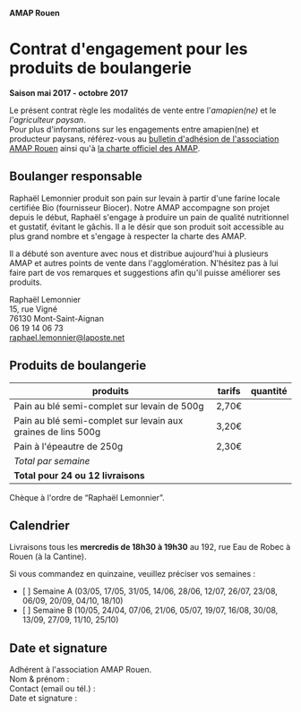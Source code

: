 **AMAP Rouen**

# Contrat d'engagement pour les produits de boulangerie
**Saison mai 2017 - octobre 2017**

Le présent contrat règle les modalités de vente entre l'*amapien(ne)* et le *l'agriculteur paysan*.  
Pour plus d'informations sur les engagements entre amapien(ne) et producteur paysans, référez-vous au [bulletin d'adhésion de l'association AMAP Rouen](bulletin-adhesion-amap-rouen) ainsi qu'à [la charte officiel des AMAP](http://miramap.org/IMG/pdf/charte_des_amap_mars_2014-2.pdf).

## Boulanger responsable
Raphaël Lemonnier produit son pain sur levain à partir d'une farine locale certifiée Bio (fournisseur Biocer). Notre AMAP accompagne son projet depuis le début, Raphaël s'engage à produire un pain de qualité nutritionnel et gustatif, évitant le gâchis. Il a le désir que son produit soit accessible au plus grand nombre et s'engage à respecter la charte des AMAP.  

Il a débuté son aventure avec nous et distribue aujourd'hui à plusieurs AMAP et autres points de vente dans l'agglomération. N'hésitez pas à lui faire part de vos remarques et suggestions afin qu'il puisse améliorer ses produits.

Raphaël Lemonnier  
15, rue Vigné  
76130 Mont-Saint-Aignan  
06 19 14 06 73  
raphael.lemonnier@laposte.net

## Produits de boulangerie

| produits                                                     | tarifs | quantité  | 
|--------------------------------------------------------------|--------|-----------|
| Pain au blé semi-complet sur levain de 500g                  | 2,70€  |           |
| Pain au blé semi-complet sur levain aux graines de lins 500g | 3,20€  |           |
| Pain à l'épeautre de 250g                                    | 2,30€  |           |
| *Total par semaine*                                          |        |           |
| **Total pour 24 ou 12 livraisons**                                 |        |           |

Chèque à l'ordre de “Raphaël Lemonnier”.

## Calendrier
Livraisons tous les **mercredis de 18h30 à 19h30** au 192, rue Eau de Robec à Rouen (à la Cantine).

Si vous commandez en quinzaine, veuillez préciser vos semaines :   

 - [ ] Semaine A (03/05, 17/05, 31/05, 14/06, 28/06, 12/07, 26/07, 23/08, 06/09, 20/09, 04/10, 18/10)
 - [ ] Semaine B  (10/05, 24/04, 07/06, 21/06, 05/07, 19/07, 16/08, 30/08, 13/09, 27/09, 11/10, 25/10)  

## Date et signature
Adhérent à l'association AMAP Rouen.  
Nom & prénom :  
Contact (email ou tél.) :   
Date et signature : 
